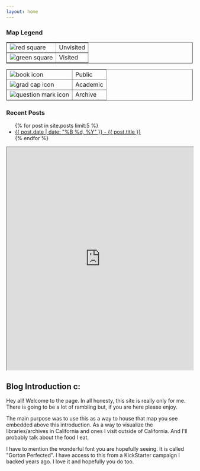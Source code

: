 ```yaml
---
layout: home
---
```

<link rel="stylesheet" href="css/custom.css">
<link rel="stylesheet" href="css/font.css" type="text/css">

<!-- Left Sidebar -->
<div class="container">
  <aside class="sidebar-left">
    <h3>Map Legend</h3>
    <table border="1">
      <tr>
        <td><img src="images/sidebar/red.png" alt="red square" /></td>
        <td>Unvisited</td>
      </tr>
      <tr>
        <td><img src="images/sidebar/green.png" alt="green square" /></td>
        <td>Visited</td>
      </tr>
    </table>
    <table border="1">
      <tr>
        <td><img src="images/sidebar/book.png" alt="book icon" /></td>
        <td>Public</td>
      </tr>
      <tr>
        <td><img src="images/sidebar/grad-cap.png" alt="grad cap icon" /></td>
        <td>Academic</td>
      </tr>
      <tr>
        <td><img src="images/sidebar/question-mark.png" alt="question mark icon" /></td>
        <td>Archive</td>
      </tr>
    </table>
    <div class="recent">
    <h3>Recent Posts</h3>
      <ul class="recent-posts">
          {% for post in site.posts limit:5 %}
          <li><a href="{{ post.url | relative_url }}">{{ post.date | date: "%B %d, %Y" }} - {{ post.title }}</a></li>
          {% endfor %}
      </ul>
    </div>
  </aside>
</div>

<div class="markdown-body wrapper">
<iframe src="https://www.google.com/maps/d/u/3/embed?mid=1DcUqcTd055bTL4YQhc_bqsMnds2OYlQ&ehbc=2E312F&noprof=1" width="100%" height="600"></iframe>
<h2>Blog Introduction c:</h2>

<p>Hey all! Welcome to the page. In all honesty, this site is really only for me. There is going to be a lot of rambling but, if you are here please enjoy.</p> 
  
<p>The main purpose was to use this as a way to house that map you see embedded above this introduction. As a way to visualize the libraries/archives 
in California and ones I visit outside of California. And I'll probably talk about the food I eat.</p>   

<p>I have to mention the wonderful font you are hopefully seeing. It is called "Gorton Perfected". I have access to this from a KickStarter campaign I backed years ago. I love it and 
hopefully you do too.</p>
</div>
